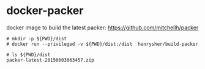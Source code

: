 # docker-packer
docker image to build the latest packer: https://github.com/mitchellh/packer

```
# mkdir -p ${PWD}/dist
# docker run --privileged -v ${PWD}/dist:/dist  henrysher/build-packer
```
```
# ls ${PWD}/dist
packer-latest-20150603063457.zip
```
